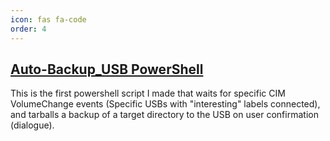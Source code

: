 ```yaml
---
icon: fas fa-code
order: 4
---
```

## [Auto-Backup_USB PowerShell](https://github.com/gispa/auto-backup_usb)
This is the first powershell script I made that waits for specific CIM VolumeChange events (Specific USBs with "interesting" labels connected), and tarballs a backup of a target directory to the USB on user confirmation (dialogue).

